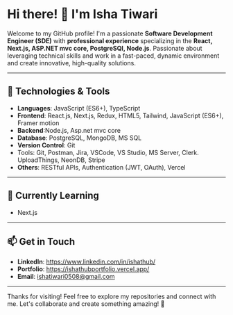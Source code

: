 
# Hi there! 👋 I'm Isha Tiwari

Welcome to my GitHub profile! I'm a passionate **Software Development Engineer (SDE)** with **professional experience** specializing in the **React, Next.js, ASP.NET mvc core, PostgreSQl, Node.js**. 
Passionate about leveraging technical skills and work in a fast-paced, dynamic environment and create innovative, high-quality solutions.

---

## 🔧 Technologies & Tools

- **Languages**: JavaScript (ES6+), TypeScript
- **Frontend**: React.js, Next.js, Redux, HTML5, Tailwind, JavaScript (ES6+), Framer motion
- **Backend**:Node.js, Asp.net mvc core
- **Database**: PostgreSQL, MongoDB, MS SQL
- **Version Control**: Git
- Tools: Git, Postman, Jira, VSCode, VS Studio, MS Server, Clerk. UploadThings, NeonDB, Stripe
- **Others**: RESTful APIs, Authentication (JWT, OAuth), Vercel

---

## 🌱 Currently Learning

- Next.js

---

## 📫 Get in Touch

- **LinkedIn**: https://www.linkedin.com/in/ishathub/
- **Portfolio**: https://ishathubportfolio.vercel.app/
- **Email**: ishatiwari0508@gmail.com

---

Thanks for visiting! Feel free to explore my repositories and connect with me. Let's collaborate and create something amazing! 🚀
